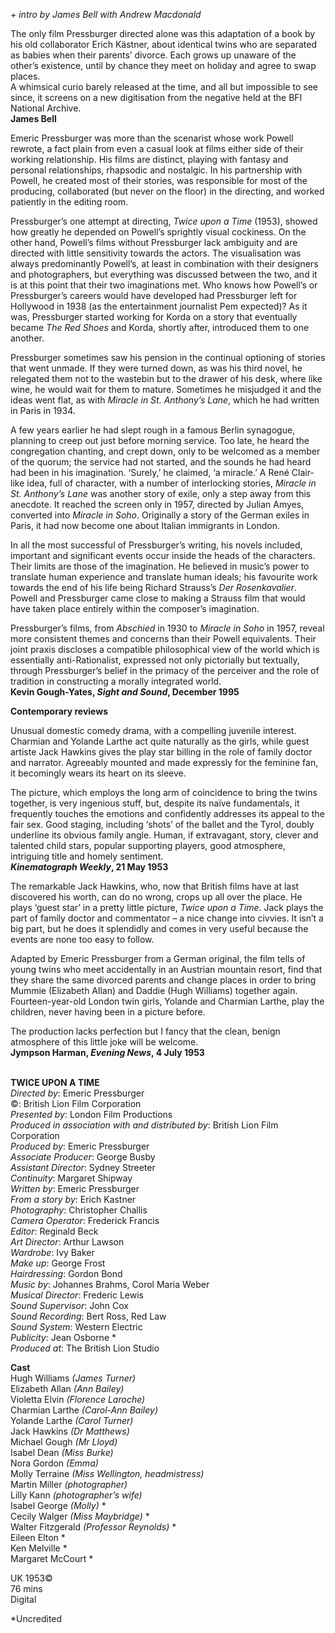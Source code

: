 
_+ intro by James Bell with Andrew Macdonald_

The only film Pressburger directed alone was this adaptation of a book by his old collaborator Erich Kästner, about identical twins who are separated as babies when their parents’ divorce. Each grows up unaware of the other’s existence, until by chance they meet on holiday and agree to swap places.  
A whimsical curio barely released at the time, and all but impossible to see since, it screens on a new digitisation from the negative held at the BFI National Archive.  
**James Bell**

Emeric Pressburger was more than the scenarist whose work Powell rewrote, a fact plain from even a casual look at films either side of their working relationship. His films are distinct, playing with fantasy and personal relationships, rhapsodic and nostalgic. In his partnership with Powell, he created most of their stories, was responsible for most of the producing, collaborated (but never on the floor) in the directing, and worked patiently in the editing room.

Pressburger’s one attempt at directing, _Twice upon a Time_ (1953), showed how greatly he depended on Powell’s sprightly visual cockiness. On the other hand, Powell’s films without Pressburger lack ambiguity and are directed with little sensitivity towards the actors. The visualisation was always predominantly Powell’s, at least in combination with their designers and photographers, but everything was discussed between the two, and it is at this point that their two imaginations met. Who knows how Powell’s or Pressburger’s careers would have developed had Pressburger left for Hollywood in 1938 (as the entertainment journalist Pem expected)? As it was, Pressburger started working for Korda on a story that eventually became _The Red Shoes_ and Korda, shortly after, introduced them to one another.

Pressburger sometimes saw his pension in the continual optioning of stories that went unmade. If they were turned down, as was his third novel, he relegated them not to the wastebin but to the drawer of his desk, where like wine, he would wait for them to mature. Sometimes he misjudged it and the ideas went flat, as with _Miracle in St. Anthony’s Lane_, which he had written in Paris in 1934.

A few years earlier he had slept rough in a famous Berlin synagogue, planning to creep out just before morning service. Too late, he heard the congregation chanting, and crept down, only to be welcomed as a member of the quorum; the service had not started, and the sounds he had heard had been in his imagination. ‘Surely,’ he claimed, ‘a miracle.’ A René Clair-like idea, full of character, with a number of interlocking stories, _Miracle in St. Anthony’s Lane_ was another story of exile, only a step away from this anecdote. It reached the screen only in 1957, directed by Julian Amyes, converted into _Miracle in Soho_. Originally a story of the German exiles in Paris, it had now become one about Italian immigrants in London.

In all the most successful of Pressburger’s writing, his novels included, important and significant events occur inside the heads of the characters. Their limits are those of the imagination. He believed in music’s power to translate human experience and translate human ideals; his favourite work towards the end of his life being Richard Strauss’s _Der Rosenkavalier_. Powell and Pressburger came close to making a Strauss film that would have taken place entirely within the composer’s imagination.

Pressburger’s films, from _Abschied_ in 1930 to _Miracle in Soho_ in 1957, reveal more consistent themes and concerns than their Powell equivalents. Their joint praxis discloses a compatible philosophical view of the world which is essentially anti-Rationalist, expressed not only pictorially but textually, through Pressburger’s belief in the primacy of the perceiver and the role of tradition in constructing a morally integrated world.  
**Kevin Gough-Yates, _Sight and Sound_, December 1995**
<br>

**Contemporary reviews**

Unusual domestic comedy drama, with a compelling juvenile interest. Charmian and Yolande Larthe act quite naturally as the girls, while guest artiste Jack Hawkins gives the play star billing in the role of family doctor and narrator. Agreeably mounted and made expressly for the feminine fan, it becomingly wears its heart on its sleeve.

The picture, which employs the long arm of coincidence to bring the twins together, is very ingenious stuff, but, despite its naïve fundamentals, it frequently touches the emotions and confidently addresses its appeal to the fair sex. Good staging, including ‘shots’ of the ballet and the Tyrol, doubly underline its obvious family angle. Human, if extravagant, story, clever and talented child stars, popular supporting players, good atmosphere, intriguing title and homely sentiment.  
**_Kinematograph Weekly_, 21 May 1953**

The remarkable Jack Hawkins, who, now that British films have at last discovered his worth, can do no wrong, crops up all over the place. He plays ‘guest star’ in a pretty little picture, _Twice upon a Time_. Jack plays the part of family doctor and commentator – a nice change into civvies. It isn’t a big part, but he does it splendidly and comes in very useful because the events are none too easy to follow.

Adapted by Emeric Pressburger from a German original, the film tells of young twins who meet accidentally in an Austrian mountain resort, find that they share the same divorced parents and change places in order to bring Mummie (Elizabeth Allan) and Daddie (Hugh Williams) together again. Fourteen-year-old London twin girls, Yolande and Charmian Larthe, play the children, never having been in a picture before.

The production lacks perfection but I fancy that the clean, benign atmosphere of this little joke will be welcome.  
**Jympson Harman, _Evening News_, 4 July 1953**
<br><br>

**TWICE UPON A TIME**  
_Directed by_: Emeric Pressburger  
©: British Lion Film Corporation  
_Presented by_: London Film Productions  
_Produced in association with and distributed by_: British Lion Film Corporation  
_Produced by_: Emeric Pressburger  
_Associate Producer_: George Busby  
_Assistant Director_: Sydney Streeter  
_Continuity_: Margaret Shipway  
_Written by_: Emeric Pressburger  
_From a story by_: Erich Kastner  
_Photography_: Christopher Challis  
_Camera Operator_: Frederick Francis  
_Editor_: Reginald Beck  
_Art Director_: Arthur Lawson  
_Wardrobe_: Ivy Baker  
_Make up_: George Frost  
_Hairdressing_: Gordon Bond  
_Music by_: Johannes Brahms, Corol Maria Weber  
_Musical Director_: Frederic Lewis  
_Sound Supervisor_: John Cox  
_Sound Recording_: Bert Ross, Red Law  
_Sound System_: Western Electric  
_Publicity_: Jean Osborne  *  
_Produced at_: The British Lion Studio

**Cast**  
Hugh Williams _(James Turner)_  
Elizabeth Allan _(Ann Bailey)_  
Violetta Elvin _(Florence Laroche)_  
Charmian Larthe _(Carol-Ann Bailey)_  
Yolande Larthe _(Carol Turner)_  
Jack Hawkins _(Dr Matthews)_  
Michael Gough _(Mr Lloyd)_  
Isabel Dean _(Miss Burke)_  
Nora Gordon _(Emma)_  
Molly Terraine _(Miss Wellington, headmistress)_  
Martin Miller _(photographer)_  
Lilly Kann _(photographer’s wife)_  
Isabel George _(Molly)_ *  
Cecily Walger _(Miss Maybridge)_ *  
Walter Fitzgerald _(Professor Reynolds)_ *  
Eileen Elton  *  
Ken Melville  *  
Margaret McCourt  *

UK 1953©  
76 mins  
Digital

*Uncredited
<br><br>
<!--stackedit_data:
eyJoaXN0b3J5IjpbMTQ4NDQ0NzVdfQ==
-->